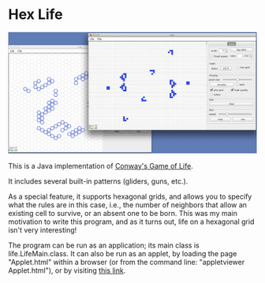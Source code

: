 Hex Life
===========

![Screen shot.](screenshot.jpg)

This is a Java implementation of [Conway's Game of Life](http://en.wikipedia.org/wiki/Conway's_Game_of_Life).  

It includes several built-in patterns (gliders, guns, etc.).

As a special feature, it supports hexagonal grids, and allows you 
to specify what the rules are in this case, i.e., the number of 
neighbors that allow an existing cell to survive, or an absent one to be born.
This was my main motivation to write this program, and as it turns out, life on a hexagonal grid isn't very interesting!


The program can be run as an application; its main class is life.LifeMain.class.
It can also be run as an applet, by loading the page "Applet.html" within a browser
(or from the command line: "appletviewer Applet.html"), or by visiting [this link](http://www.cs.ubc.ca/~jpsember/life.html).



